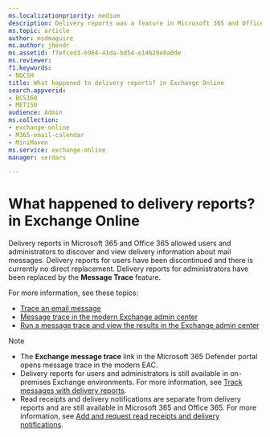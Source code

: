 ```yaml
---
ms.localizationpriority: medium
description: Delivery reports was a feature in Microsoft 365 and Office 365 that allowed users and administrators to discover and view delivery information about messages.
ms.topic: article
author: msdmaguire
ms.author: jhendr
ms.assetid: f7efced3-6964-41da-bd54-e14620e8a0de
ms.reviewer: 
f1.keywords:
- NOCSH
title: What happened to delivery reports? in Exchange Online
search.appverid:
- BCS160
- MET150
audience: Admin
ms.collection: 
- exchange-online
- M365-email-calendar
- MiniMaven
ms.service: exchange-online
manager: serdars

---
```


# What happened to delivery reports? in Exchange Online

Delivery reports in Microsoft 365 and Office 365 allowed users and administrators to discover and view delivery information about mail messages. Delivery reports for users have been discontinued and there is currently no direct replacement. Delivery reports for administrators have been replaced by the **Message Trace** feature.

For more information, see these topics:

- [Trace an email message](trace-an-email-message/trace-an-email-message.md)
- [Message trace in the modern Exchange admin center](trace-an-email-message/message-trace-modern-eac.md)
- [Run a message trace and view the results in the Exchange admin center](trace-an-email-message/run-a-message-trace-and-view-results.md)

> [!NOTE]
>
> - The **Exchange message trace** link in the Microsoft 365 Defender portal opens message trace in the modern EAC.
> - Delivery reports for users and administrators is still available in on-premises Exchange environments. For more information, see [Track messages with delivery reports](../../ExchangeServer/mail-flow/transport-logs/track-messages-with-delivery-reports.md).
> - Read receipts and delivery notifications are separate from delivery reports and are still available in Microsoft 365 and Office 365. For more information, see [Add and request read receipts and delivery notifications](https://support.microsoft.com/office/add-and-request-read-receipts-and-delivery-notifications-a34bf70a-4c2c-4461-b2a1-12e4a7a92141).
